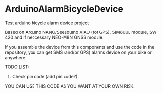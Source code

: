 # ArduinoAlarmBicycleDevice
Test arduino bicycle alarm device project

Based on Arduino NANO/Seeeduino XIAO (for GPS), SIM800L module, SW-420 and if neccessary NEO-M8N GNSS module.

If you assemble the device from this components and use the code in the repository, you can get SMS (and/or GPS) alarms device on your bike or anywhere.

TODO LIST:
1) Check pin code (add pin code?).


YOU CAN USE THIS CODE AS YOU WANT AT YOUR OWN RISK.
